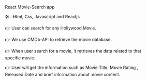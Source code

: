 
React Movie-Search app

🛠 : Html, Css, Javascript and Reactjs

👉 User can search for any Hollywood Movie. 

👉 We use OMDb-API to retrieve the movie database. 

👉 When user search for a movie, it retrieves the data related to that specific movie.

👉 User will get the information such as Movie Title, Movie Rating , Released Date and brief information about movie content.

